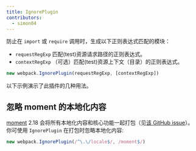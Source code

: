 ```yaml
---
title: IgnorePlugin
contributors:
  - simon04
---
```


防止在 `import` 或 `require` 调用时，生成以下正则表达式匹配的模块：

* `requestRegExp` 匹配(test)资源请求路径的正则表达式。
* `contextRegExp` （可选）匹配(test)资源上下文（目录）的正则表达式。

``` js
new webpack.IgnorePlugin(requestRegExp, [contextRegExp])
```

以下示例演示了此插件的几种用法。


## 忽略 moment 的本地化内容

[moment](https://momentjs.com/) 2.18 会将所有本地化内容和核心功能一起打包（见[该 GitHub issue](https://github.com/moment/moment/issues/2373)）。你可使用 `IgnorePlugin` 在打包时忽略本地化内容:

```js
new webpack.IgnorePlugin(/^\.\/locale$/, /moment$/)
```
